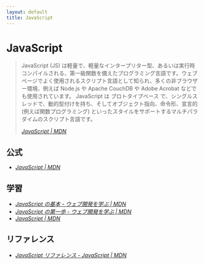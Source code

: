 ```yaml
---
layout: default
title: JavaScript
---
```

# JavaScript

> JavaScript (JS) は軽量で、軽量なインタープリター型、あるいは実行時コンパイルされる、第一級関数を備えたプログラミング言語です。ウェブページでよく使用されるスクリプト言語として知られ、多くの非ブラウザー環境、例えば Node.js や Apache CouchDB や Adobe Acrobat などでも使用されています。 JavaScript は プロトタイプベース で、シングルスレッドで、動的型付けを持ち、そしてオブジェクト指向、命令形、宣言的 (例えば関数プログラミング) といったスタイルをサポートするマルチパラダイムのスクリプト言語です。
> 
> <cite>[JavaScript &#124; MDN](https://developer.mozilla.org/ja/docs/Web/JavaScript)</cite>



## 公式

- <cite>[JavaScript &#124; MDN](https://developer.mozilla.org/ja/docs/Web/JavaScript)</cite>


## 学習

- <cite>[JavaScript の基本 - ウェブ開発を学ぶ &#124; MDN](https://developer.mozilla.org/ja/docs/Learn/Getting_started_with_the_web/JavaScript_basics)</cite>
- <cite>[JavaScript の第一歩 - ウェブ開発を学ぶ &#124; MDN](https://developer.mozilla.org/ja/docs/Learn/JavaScript/First_steps)</cite>
- <cite>[JavaScript &#124; MDN](https://developer.mozilla.org/ja/docs/Web/JavaScript)</cite>



## リファレンス

- <cite>[JavaScript リファレンス - JavaScript &#124; MDN](https://developer.mozilla.org/ja/docs/Web/JavaScript/Reference)</cite>
